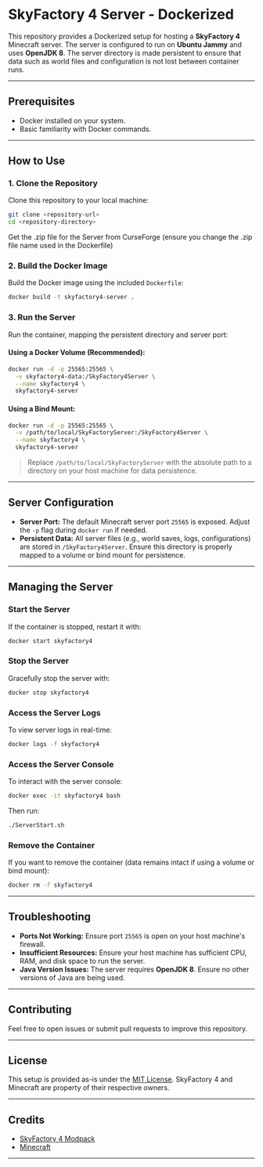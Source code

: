 # **SkyFactory 4 Server - Dockerized**

This repository provides a Dockerized setup for hosting a **SkyFactory 4** Minecraft server. The server is configured to run on **Ubuntu Jammy** and uses **OpenJDK 8**. The server directory is made persistent to ensure that data such as world files and configuration is not lost between container runs.

---

## **Prerequisites**

- Docker installed on your system.
- Basic familiarity with Docker commands.

---

## **How to Use**

### **1. Clone the Repository**
Clone this repository to your local machine:
```bash
git clone <repository-url>
cd <repository-directory>
```

Get the .zip file for the Server from CurseForge (ensure you change the .zip file name used in the Dockerfile)

### **2. Build the Docker Image**
Build the Docker image using the included `Dockerfile`:
```bash
docker build -t skyfactory4-server .
```

### **3. Run the Server**
Run the container, mapping the persistent directory and server port:

#### **Using a Docker Volume (Recommended):**
```bash
docker run -d -p 25565:25565 \
  -v skyfactory4-data:/SkyFactory4Server \
  --name skyfactory4 \
  skyfactory4-server
```

#### **Using a Bind Mount:**
```bash
docker run -d -p 25565:25565 \
  -v /path/to/local/SkyFactoryServer:/SkyFactory4Server \
  --name skyfactory4 \
  skyfactory4-server
```

> Replace `/path/to/local/SkyFactoryServer` with the absolute path to a directory on your host machine for data persistence.

---

## **Server Configuration**

- **Server Port:** The default Minecraft server port `25565` is exposed. Adjust the `-p` flag during `docker run` if needed.
- **Persistent Data:** All server files (e.g., world saves, logs, configurations) are stored in `/SkyFactory4Server`. Ensure this directory is properly mapped to a volume or bind mount for persistence.

---

## **Managing the Server**

### **Start the Server**
If the container is stopped, restart it with:
```bash
docker start skyfactory4
```

### **Stop the Server**
Gracefully stop the server with:
```bash
docker stop skyfactory4
```

### **Access the Server Logs**
To view server logs in real-time:
```bash
docker logs -f skyfactory4
```

### **Access the Server Console**
To interact with the server console:
```bash
docker exec -it skyfactory4 bash
```
Then run:
```bash
./ServerStart.sh
```

### **Remove the Container**
If you want to remove the container (data remains intact if using a volume or bind mount):
```bash
docker rm -f skyfactory4
```

---

## **Troubleshooting**

- **Ports Not Working:** Ensure port `25565` is open on your host machine's firewall.
- **Insufficient Resources:** Ensure your host machine has sufficient CPU, RAM, and disk space to run the server.
- **Java Version Issues:** The server requires **OpenJDK 8**. Ensure no other versions of Java are being used.

---

## **Contributing**

Feel free to open issues or submit pull requests to improve this repository.

---

## **License**

This setup is provided as-is under the [MIT License](LICENSE). SkyFactory 4 and Minecraft are property of their respective owners.

---

## **Credits**

- [SkyFactory 4 Modpack](https://www.curseforge.com/minecraft/modpacks/skyfactory-4)
- [Minecraft](https://www.minecraft.net/)

--- 